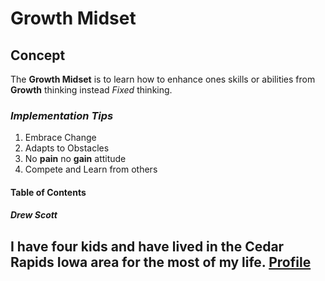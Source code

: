# Growth Midset
## Concept
The **Growth Midset** is to learn how to enhance ones skills or abilities from **Growth** thinking instead *Fixed* thinking.
### ***Implementation Tips***
  1. Embrace Change
  2. Adapts to Obstacles
  3. No **pain** no **gain** attitude
  4. Compete and Learn from others

#### Table of Contents
##### Drew Scott
I have four kids and have lived in the Cedar Rapids Iowa area for the most of my life.
[Profile](https://github.com/ascott3312)
   - 
